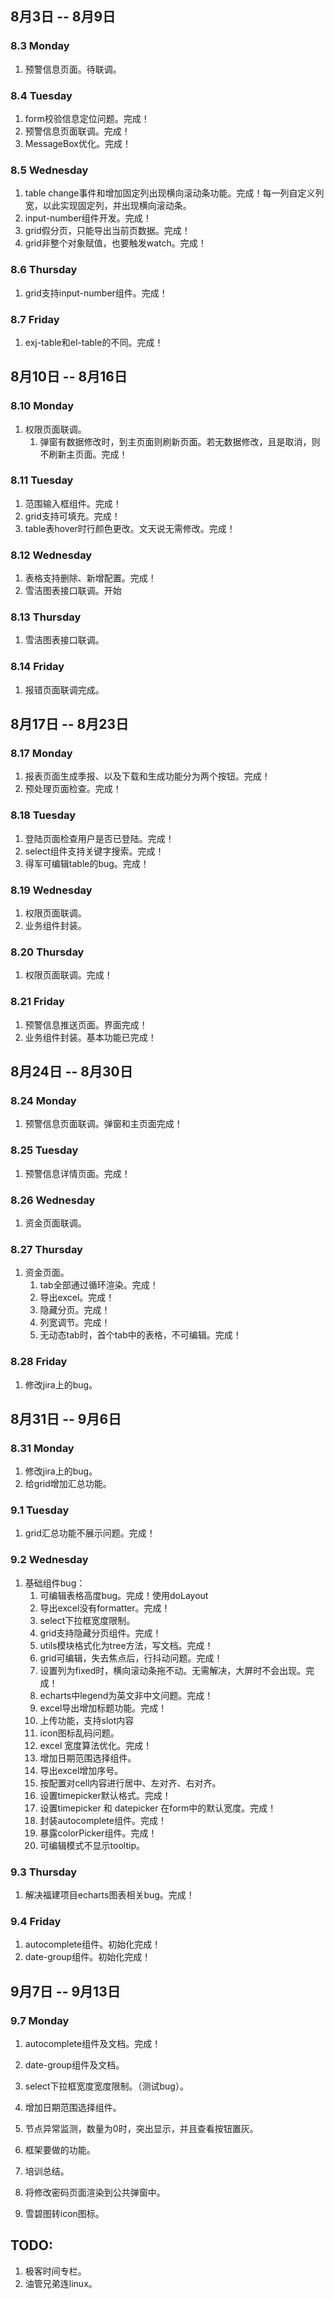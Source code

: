 ## 8月3日 -- 8月9日

### 8.3 Monday
1. 预警信息页面。待联调。

### 8.4 Tuesday
1. form校验信息定位问题。完成！
2. 预警信息页面联调。完成！
3. MessageBox优化。完成！

### 8.5 Wednesday
1. table change事件和增加固定列出现横向滚动条功能。完成！每一列自定义列宽，以此实现固定列，并出现横向滚动条。
2. input-number组件开发。完成！
4. grid假分页，只能导出当前页数据。完成！
5. grid非整个对象赋值，也要触发watch。完成！

### 8.6 Thursday
1. grid支持input-number组件。完成！

### 8.7 Friday
1. exj-table和el-table的不同。完成！


## 8月10日 -- 8月16日

### 8.10 Monday
1. 权限页面联调。
   1. 弹窗有数据修改时，到主页面则刷新页面。若无数据修改，且是取消，则不刷新主页面。完成！

### 8.11 Tuesday
1. 范围输入框组件。完成！
2. grid支持可填充。完成！
3. table表hover时行颜色更改。文天说无需修改。完成！

### 8.12 Wednesday
1. 表格支持删除、新增配置。完成！
2. 雪洁图表接口联调。开始

### 8.13 Thursday
1. 雪洁图表接口联调。

### 8.14 Friday
1. 报错页面联调完成。


## 8月17日 -- 8月23日

### 8.17 Monday
1. 报表页面生成季报、以及下载和生成功能分为两个按钮。完成！
2. 预处理页面检查。完成！

### 8.18 Tuesday
1. 登陆页面检查用户是否已登陆。完成！
2. select组件支持关键字搜索。完成！
3. 得军可编辑table的bug。完成！

### 8.19 Wednesday
1. 权限页面联调。
2. 业务组件封装。

### 8.20 Thursday
1. 权限页面联调。完成！

### 8.21 Friday
1. 预警信息推送页面。界面完成！
2. 业务组件封装。基本功能已完成！


## 8月24日 -- 8月30日

### 8.24 Monday
1. 预警信息页面联调。弹窗和主页面完成！

### 8.25 Tuesday
1. 预警信息详情页面。完成！

### 8.26 Wednesday
1. 资金页面联调。

### 8.27 Thursday
1. 资金页面。
   1. tab全部通过循环渲染。完成！
   2. 导出excel。完成！
   3. 隐藏分页。完成！
   4. 列宽调节。完成！
   5. 无动态tab时，首个tab中的表格，不可编辑。完成！

### 8.28 Friday
1. 修改jira上的bug。

## 8月31日 -- 9月6日

### 8.31 Monday
1. 修改jira上的bug。
2. 给grid增加汇总功能。

### 9.1 Tuesday
1. grid汇总功能不展示问题。完成！

### 9.2 Wednesday
1. 基础组件bug：
   1. 可编辑表格高度bug。完成！使用doLayout
   2. 导出excel没有formatter。完成！
   3. select下拉框宽度限制。
   4. grid支持隐藏分页组件。完成！
   5. utils模块格式化为tree方法，写文档。完成！
   6. grid可编辑，失去焦点后，行抖动问题。完成！
   7. 设置列为fixed时，横向滚动条拖不动。无需解决，大屏时不会出现。完成！
   8. echarts中legend为英文非中文问题。完成！
   9. excel导出增加标题功能。完成！
   10. 上传功能，支持slot内容
   11. icon图标乱码问题。
   12. excel 宽度算法优化。完成！
   13. 增加日期范围选择组件。
   14. 导出excel增加序号。
   15. 按配置对cell内容进行居中、左对齐、右对齐。
   16. 设置timepicker默认格式。完成！
   17. 设置timepicker 和 datepicker 在form中的默认宽度。完成！
   18. 封装autocomplete组件。完成！
   19. 暴露colorPicker组件。完成！
   20. 可编辑模式不显示tooltip。

### 9.3 Thursday
1. 解决福建项目echarts图表相关bug。完成！

### 9.4 Friday
1. autocomplete组件。初始化完成！
2. date-group组件。初始化完成！


## 9月7日 -- 9月13日

### 9.7 Monday
1. autocomplete组件及文档。完成！
2. date-group组件及文档。


1. select下拉框宽度宽度限制。（测试bug）。
2. 增加日期范围选择组件。
3. 节点异常监测，数量为0时，突出显示，并且查看按钮置灰。

1. 框架要做的功能。
1. 培训总结。
1. 将修改密码页面渲染到公共弹窗中。
1. 雪碧图转icon图标。

## TODO:
1. 极客时间专栏。
2. 油管兄弟连linux。
